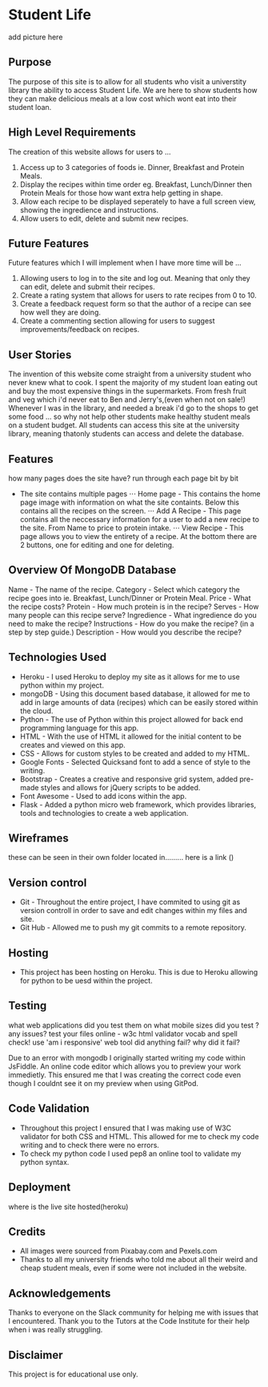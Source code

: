 # Student Life
add picture here

## Purpose
The purpose of this site is to allow for all students who visit a universtity library the ability to access Student Life. We are here to show students how they can make 
delicious meals at a low cost which wont eat into their student loan. 

## High Level Requirements
The creation of this website allows for users to ... 
1. Access up to 3 categories of foods ie. Dinner, Breakfast and Protein Meals.
2. Display the recipes within time order eg. Breakfast, Lunch/Dinner then Protein Meals for those how want extra help getting in shape.
3. Allow each recipe to be displayed seperately to have a full screen view, showing the ingredience and instructions.
4. Allow users to edit, delete and submit new recipes. 

## Future Features
Future features which I will implement when I have more time will be ...

1. Allowing users to log in to the site and log out. Meaning that only they can edit, delete and submit their recipes.
2. Create a rating system that allows for users to rate recipes from 0 to 10.
3. Create a feedback request form so that the author of a recipe can see how well they are doing. 
4. Create a commenting section allowing for users to suggest improvements/feedback on recipes. 

## User Stories
The invention of this website come straight from a university student who never knew what to cook. I spent the majority of my student 
loan eating out and buy the most expensive things in the supermarkets. From fresh fruit and veg which i'd never eat to Ben and Jerry's,(even when not on sale!)
Whenever I was in the library, and needed a break i'd go to the shops to get some food ... so why not help other students make healthy student meals on a 
student budget. All students can access this site at the university library, meaning thatonly students can access and delete the database.

## Features
how many pages does the site have? run through each page bit by bit

- The site contains multiple pages 
⋅⋅⋅ Home page - This contains the home page image with information on what the site containts. Below this contains all the recipes on the screen. 
⋅⋅⋅ Add A Recipe - This page contains all the neccessary information for a user to add a new recipe to the site. From Name to price to protein intake.
⋅⋅⋅ View Recipe - This page allows you to view the entirety of a recipe. At the bottom there are 2 buttons, one for editing and one for deleting. 


## Overview Of MongoDB Database

Name - The name of the recipe.
Category - Select which category the recipe goes into ie. Breakfast, Lunch/Dinner or Protein Meal.
Price - What the recipe costs?
Protein - How much protein is in the recipe?
Serves - How many people can this recipe serve?
Ingredience -  What ingredience do you need to make the recipe?
Instructions - How do you make the recipe? (in a step by step guide.)
Description - How would you describe the recipe?

## Technologies Used
- Heroku - I used Heroku to deploy my site as it allows for me to use python within my project.
- mongoDB - Using this document based database, it allowed for me to add in large amounts of data (recipes) which can be easily stored within the cloud.
- Python - The use of Python within this project allowed for back end programming language for this app.
- HTML - With the use of HTML it allowed for the initial content to be creates and viewed on this app.
- CSS - Allows for custom styles to be created and added to my HTML.
- Google Fonts - Selected Quicksand font to add a sence of style to the writing. 
- Bootstrap - Creates a creative and responsive grid system, added pre-made styles and allows for jQuery scripts to be added.
- Font Awesome - Used to add icons within the app.
- Flask - Added a python micro web framework, which provides libraries, tools and technologies to create a web application.


## Wireframes
these can be seen in their own folder located in......... here is a link ()

## Version control
- Git - Throughout the entire project, I have commited to using git as version controll in order to save and edit changes within my files and site.
- Git Hub - Allowed me to push my git commits to a remote repository.

## Hosting
- This project has been hosting on Heroku. This is due to Heroku allowing for python to be uesd within the project.

## Testing
what web applications did you test them on
what mobile sizes did you test ? any issues?
test your files online - w3c html validator
vocab and spell check!
use 'am i responsive' web tool
did anything fail? why did it fail?

Due to an error with mongodb I originally started writing my code within JsFiddle. An online code editor which allows you to preview your work immedietly.
This ensured me that I was creating the correct code even though I couldnt see it on my preview when using GitPod.

## Code Validation
- Throughout this project I ensured that I was making use of W3C validator for both CSS and HTML. This allowed for me to check my code writing and 
to check there were no errors.
- To check my python code I used pep8 an online tool to validate my python syntax.

## Deployment
where is the live site hosted(heroku)

## Credits
- All images were sourced from Pixabay.com and Pexels.com
- Thanks to all my university friends who told me about all their weird and cheap student meals, even if some were not included in the website.

## Acknowledgements
Thanks to everyone on the Slack community for helping me with issues that I encountered.
Thank you to the Tutors at the Code Institute for their help when i was really struggling.

## Disclaimer
This project is for educational use only.